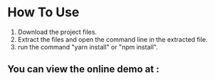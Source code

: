 # How To Use

1) Download the project files.
2) Extract the files and open the command line in the extracted file.
3) run the command "yarn install" or "npm install".

## You can view the online demo at :